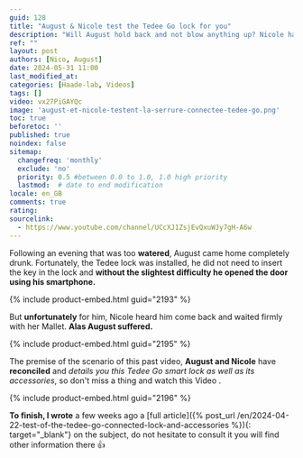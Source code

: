 ```yaml
---
guid: 128
title: "August & Nicole test the Tedee Go lock for you"
description: "Will August hold back and not blow anything up? Nicole has no interest in keeping an eye on things, especially since he came home completely drunk that morning!"
ref: ""
layout: post
authors: [Nico, August]
date: 2024-05-31 11:00
last_modified_at: 
categories: [Haade-lab, Videos]
tags: []
video: vx27PiGAYQc
image: 'august-et-nicole-testent-la-serrure-connectee-tedee-go.png'
toc: true
beforetoc: ''
published: true
noindex: false
sitemap:
  changefreq: 'monthly'
  exclude: 'no'
  priority: 0.5 #between 0.0 to 1.0, 1.0 high priority
  lastmod:  # date to end modification
locale: en_GB
comments: true
rating:  
sourcelink:
  - https://www.youtube.com/channel/UCcXJ1ZsjEvQxuWJy7gH-A6w
---
```

Following an evening that was too **watered**, August came home completely drunk. Fortunately, the Tedee lock was installed, he did not need to insert the key in the lock and **without the slightest difficulty he opened the door using his smartphone.**

{% include product-embed.html guid="2193" %}

But **unfortunately** for him, Nicole heard him come back and waited firmly with her Mallet.
**Alas August suffered.**

{% include product-embed.html guid="2195" %}

The premise of the scenario of this past video, **August and Nicole** have **reconciled** and *details you this Tedee Go smart lock as well as its accessories*, so don't miss a thing and watch this Video .

{% include product-embed.html guid="2196" %}

**To finish, I wrote** a few weeks ago a [full article]({% post_url /en/2024-04-22-test-of-the-tedee-go-connected-lock-and-accessories %}){: target="_blank"} on the subject, do not hesitate to consult it you will find other information there 👍

